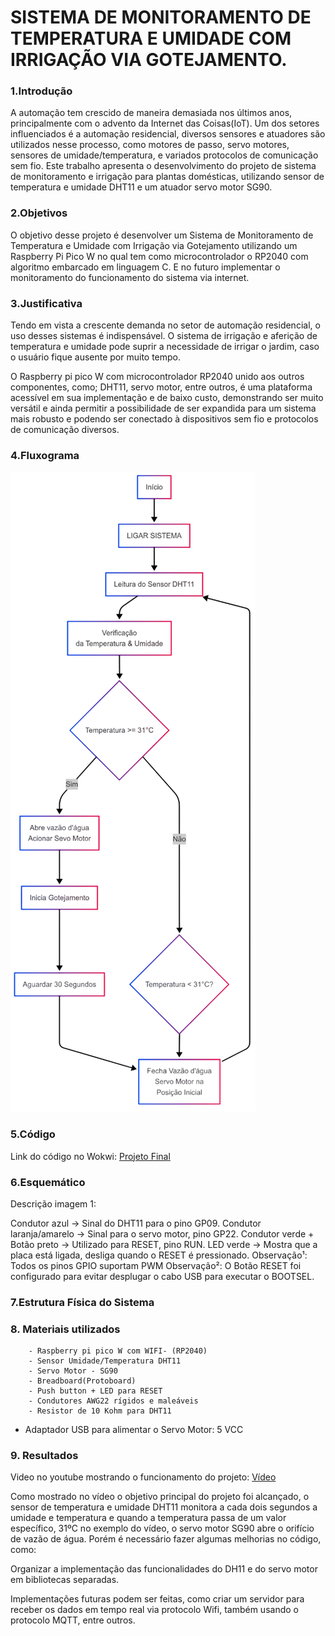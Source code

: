 # SISTEMA DE MONITORAMENTO DE TEMPERATURA E UMIDADE COM IRRIGAÇÃO VIA GOTEJAMENTO.

### 1.Introdução

A automação tem crescido de maneira demasiada nos últimos anos,
principalmente com o advento da Internet das Coisas(IoT). Um dos setores
influenciados é a automação residencial, diversos sensores e atuadores são
utilizados nesse processo, como motores de passo, servo motores, sensores de
umidade/temperatura, e variados protocolos de comunicação sem fio.
Este trabalho apresenta o desenvolvimento do projeto de sistema de
monitoramento e irrigação para plantas domésticas, utilizando sensor de
temperatura e umidade DHT11 e um atuador servo motor SG90.

### 2.Objetivos

O objetivo desse projeto é desenvolver um Sistema de Monitoramento de
Temperatura e Umidade com Irrigação via Gotejamento utilizando um
Raspberry Pi Pico W no qual tem como microcontrolador o RP2040 com
algoritmo embarcado em linguagem C. E no futuro implementar o
monitoramento do funcionamento do sistema via internet.

### 3.Justificativa

Tendo em vista a crescente demanda no setor de automação residencial, o uso desses sistemas é indispensável. O sistema de irrigação e aferição de temperatura e umidade pode suprir a necessidade de irrigar o jardim, caso o usuário fique ausente por muito tempo.

O Raspberry pi pico W com microcontrolador RP2040 unido aos outros componentes, como; DHT11, servo motor, entre outros, é uma plataforma acessível em sua implementação e de baixo custo, demonstrando ser muito versátil e ainda permitir a possibilidade de ser expandida para um sistema mais robusto e podendo ser conectado à dispositivos sem fio e protocolos de comunicação diversos.

### 4.Fluxograma

<img src="https://github.com/bryandefender/Embarcatech_Projeto_Final_Bryan_SSousa/blob/main/imagens_projeto_final/1_Fluxograma_Transparente.png">

### 5.Código

Link do código no Wokwi: [Projeto Final ](https://wokwi.com/projects/422375763892697089)

### 6.Esquemático

Descrição imagem 1:

Condutor azul -> Sinal do DHT11 para o pino GP09.
Condutor laranja/amarelo -> Sinal para o servo motor, pino GP22.
Condutor verde + Botão preto -> Utilizado para RESET, pino RUN.
LED verde -> Mostra que a placa está ligada, desliga quando o RESET é pressionado.
Observação¹:  Todos os pinos GPIO suportam PWM
Observação²: O Botão RESET foi configurado para evitar desplugar o cabo USB para executar o BOOTSEL.

### 7.Estrutura Física do Sistema

### 8. Materiais utilizados

		- Raspberry pi pico W com WIFI- (RP2040)
		- Sensor Umidade/Temperatura DHT11
		- Servo Motor - SG90
		- Breadboard(Protoboard)
		- Push button + LED para RESET
		- Condutores AWG22 rígidos e maleáveis 
		- Resistor de 10 Kohm para DHT11
- Adaptador USB para alimentar o Servo Motor: 5 VCC




### 9. Resultados

Video no youtube mostrando o funcionamento do projeto: [Vídeo](https://youtu.be/4W-uVQUyRb8 )

Como mostrado no vídeo o objetivo principal do projeto foi alcançado, o sensor de temperatura e umidade DHT11 monitora a cada dois segundos a umidade e temperatura e quando a temperatura passa de um valor específico, 31ºC no exemplo do vídeo, o servo motor SG90 abre o orifício de vazão de água. Porém é necessário fazer algumas melhorias no código, como:

Organizar a implementação das funcionalidades do DH11 e do servo motor em bibliotecas separadas.

Implementações futuras podem ser feitas, como criar um servidor para receber os dados em tempo real via protocolo Wifi, também usando o protocolo MQTT, entre outros.

